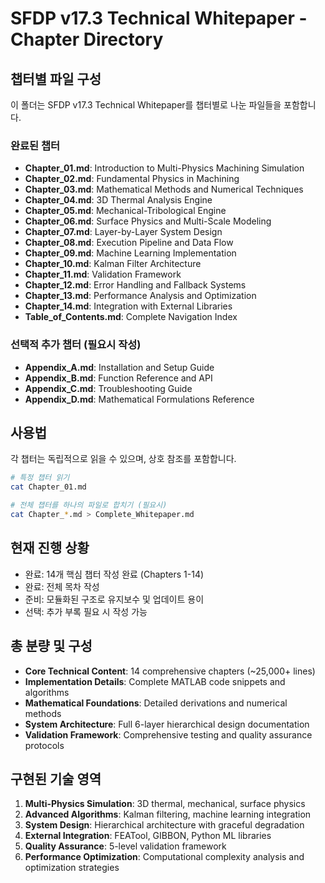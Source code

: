 # SFDP v17.3 Technical Whitepaper - Chapter Directory

## 챕터별 파일 구성

이 폴더는 SFDP v17.3 Technical Whitepaper를 챕터별로 나눈 파일들을 포함합니다.

### 완료된 챕터
- **Chapter_01.md**: Introduction to Multi-Physics Machining Simulation
- **Chapter_02.md**: Fundamental Physics in Machining
- **Chapter_03.md**: Mathematical Methods and Numerical Techniques
- **Chapter_04.md**: 3D Thermal Analysis Engine
- **Chapter_05.md**: Mechanical-Tribological Engine
- **Chapter_06.md**: Surface Physics and Multi-Scale Modeling
- **Chapter_07.md**: Layer-by-Layer System Design
- **Chapter_08.md**: Execution Pipeline and Data Flow
- **Chapter_09.md**: Machine Learning Implementation
- **Chapter_10.md**: Kalman Filter Architecture
- **Chapter_11.md**: Validation Framework
- **Chapter_12.md**: Error Handling and Fallback Systems
- **Chapter_13.md**: Performance Analysis and Optimization
- **Chapter_14.md**: Integration with External Libraries
- **Table_of_Contents.md**: Complete Navigation Index

### 선택적 추가 챕터 (필요시 작성)
- **Appendix_A.md**: Installation and Setup Guide
- **Appendix_B.md**: Function Reference and API
- **Appendix_C.md**: Troubleshooting Guide  
- **Appendix_D.md**: Mathematical Formulations Reference

## 사용법

각 챕터는 독립적으로 읽을 수 있으며, 상호 참조를 포함합니다.

```bash
# 특정 챕터 읽기
cat Chapter_01.md

# 전체 챕터를 하나의 파일로 합치기 (필요시)
cat Chapter_*.md > Complete_Whitepaper.md
```

## 현재 진행 상황

- 완료: 14개 핵심 챕터 작성 완료 (Chapters 1-14)
- 완료: 전체 목차 작성
- 준비: 모듈화된 구조로 유지보수 및 업데이트 용이
- 선택: 추가 부록 필요 시 작성 가능

## 총 분량 및 구성

- **Core Technical Content**: 14 comprehensive chapters (~25,000+ lines)
- **Implementation Details**: Complete MATLAB code snippets and algorithms
- **Mathematical Foundations**: Detailed derivations and numerical methods
- **System Architecture**: Full 6-layer hierarchical design documentation
- **Validation Framework**: Comprehensive testing and quality assurance protocols

## 구현된 기술 영역

1. **Multi-Physics Simulation**: 3D thermal, mechanical, surface physics
2. **Advanced Algorithms**: Kalman filtering, machine learning integration
3. **System Design**: Hierarchical architecture with graceful degradation
4. **External Integration**: FEATool, GIBBON, Python ML libraries
5. **Quality Assurance**: 5-level validation framework
6. **Performance Optimization**: Computational complexity analysis and optimization strategies